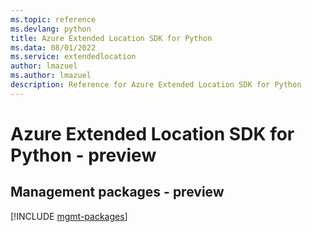 ```yaml
---
ms.topic: reference
ms.devlang: python
title: Azure Extended Location SDK for Python
ms.data: 08/01/2022
ms.service: extendedlocation
author: lmazuel
ms.author: lmazuel
description: Reference for Azure Extended Location SDK for Python
---
```

# Azure Extended Location SDK for Python - preview

## Management packages - preview
[!INCLUDE [mgmt-packages](extended-location-mgmt-index.md)]